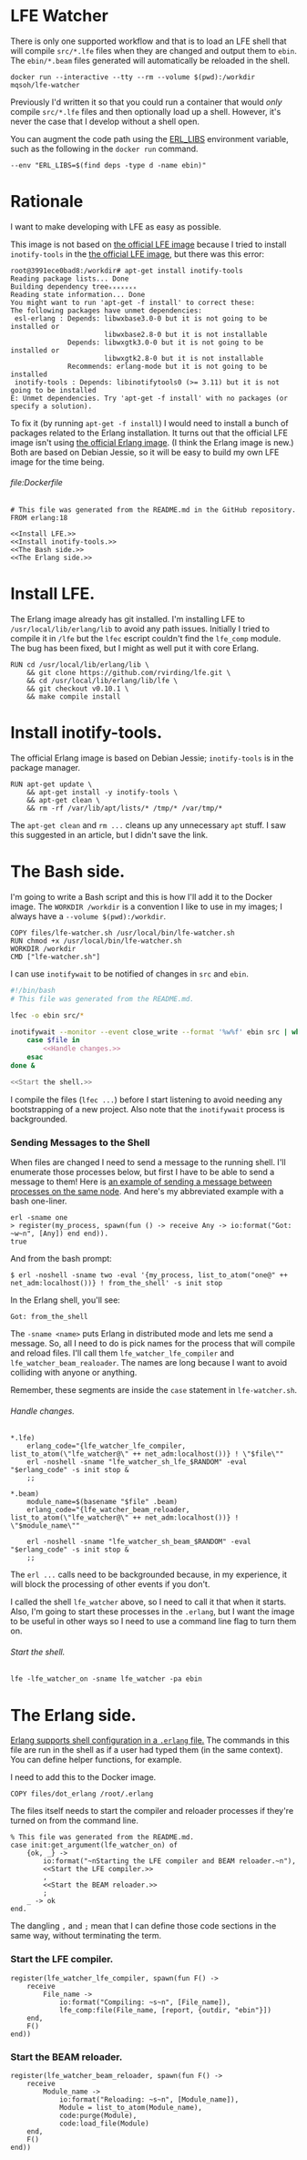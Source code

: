 # LFE Watcher

There is only one supported workflow and that is to load an LFE shell that will
compile `src/*.lfe` files when they are changed and output them to `ebin`. The
`ebin/*.beam` files generated will automatically be reloaded in the shell.

    docker run --interactive --tty --rm --volume $(pwd):/workdir mqsoh/lfe-watcher

Previously I'd written it so that you could run a container that would *only*
compile `src/*.lfe` files and then optionally load up a shell. However, it's
never the case that I develop without a shell open.

You can augment the code path using the [ERL_LIBS][] environment variable, such
as the following in the `docker run` command.

    --env "ERL_LIBS=$(find deps -type d -name ebin)"



# Rationale

I want to make developing with LFE as easy as possible.

This image is not based on [the official LFE image][] because I tried to
install `inotify-tools` in the [the official LFE image][], but there was this
error:

    root@3991ece0bad8:/workdir# apt-get install inotify-tools
    Reading package lists... Done
    Building dependency treeₓₓₓₓₓₓₓ
    Reading state information... Done
    You might want to run 'apt-get -f install' to correct these:
    The following packages have unmet dependencies:
     esl-erlang : Depends: libwxbase3.0-0 but it is not going to be installed or
                           libwxbase2.8-0 but it is not installable
                  Depends: libwxgtk3.0-0 but it is not going to be installed or
                           libwxgtk2.8-0 but it is not installable
                  Recommends: erlang-mode but it is not going to be installed
     inotify-tools : Depends: libinotifytools0 (>= 3.11) but it is not going to be installed
    E: Unmet dependencies. Try 'apt-get -f install' with no packages (or specify a solution).

To fix it (by running `apt-get -f install`) I would need to install a bunch of
packages related to the Erlang installation. It turns out that the official LFE
image isn't using [the official Erlang image][]. (I think the Erlang image is
new.) Both are based on Debian Jessie, so it will be easy to build my own LFE
image for the time being.

###### file:Dockerfile

```{name="file:Dockerfile"}
# This file was generated from the README.md in the GitHub repository.
FROM erlang:18

<<Install LFE.>>
<<Install inotify-tools.>>
<<The Bash side.>>
<<The Erlang side.>>
```



# Install LFE.

The Erlang image already has git installed. I'm installing LFE to
`/usr/local/lib/erlang/lib` to avoid any path issues. Initially I tried to
compile it in `/lfe` but the `lfec` escript couldn't find the `lfe_comp`
module. The bug has been fixed, but I might as well put it with core Erlang.

```{.Dockerfile name="Install LFE."}
RUN cd /usr/local/lib/erlang/lib \
    && git clone https://github.com/rvirding/lfe.git \
    && cd /usr/local/lib/erlang/lib/lfe \
    && git checkout v0.10.1 \
    && make compile install
```



# Install inotify-tools.  
The official Erlang image is based on Debian Jessie; `inotify-tools` is in the
package manager.

```{.Dockerfile name="Install inotify-tools."}
RUN apt-get update \
    && apt-get install -y inotify-tools \
    && apt-get clean \
    && rm -rf /var/lib/apt/lists/* /tmp/* /var/tmp/*
```

The `apt-get clean` and `rm ...` cleans up any unnecessary `apt` stuff. I saw
this suggested in an article, but I didn't save the link.



# The Bash side.

I'm going to write a Bash script and this is how I'll add it to the Docker
image. The `WORKDIR /workdir` is a convention I like to use in my images; I
always have a `--volume $(pwd):/workdir`.

```{.Dockerfile name="The Bash side."}
COPY files/lfe-watcher.sh /usr/local/bin/lfe-watcher.sh
RUN chmod +x /usr/local/bin/lfe-watcher.sh
WORKDIR /workdir
CMD ["lfe-watcher.sh"]
```

I can use `inotifywait` to be notified of changes in `src` and `ebin`.

```{.bash name="file:files/lfe-watcher.sh"}
#!/bin/bash
# This file was generated from the README.md.

lfec -o ebin src/*

inotifywait --monitor --event close_write --format '%w%f' ebin src | while read file; do
    case $file in
        <<Handle changes.>>
    esac
done &

<<Start the shell.>>
```

I compile the files (`lfec ...`) before I start listening to avoid needing any
bootstrapping of a new project. Also note that the `inotifywait` process is
backgrounded.

### Sending Messages to the Shell

When files are changed I need to send a message to the running shell. I'll
enumerate those processes below, but first I have to be able to send a message
to them! Here is [an example of sending a message between processes on the same
node][].  And here's my abbreviated example with a bash one-liner.

    erl -sname one
    > register(my_process, spawn(fun () -> receive Any -> io:format("Got: ~w~n", [Any]) end end)).
    true

And from the bash prompt:

    $ erl -noshell -sname two -eval '{my_process, list_to_atom("one@" ++ net_adm:localhost())} ! from_the_shell' -s init stop

In the Erlang shell, you'll see:

    Got: from_the_shell

The `-sname <name>` puts Erlang in distributed mode and lets me send a message.
So, all I need to do is pick names for the process that will compile and reload
files. I'll call them `lfe_watcher_lfe_compiler` and
`lfe_watcher_beam_realoader`. The names are long because I want to avoid
colliding with anyone or anything.

Remember, these segments are inside the `case` statement in `lfe-watcher.sh`.

###### Handle changes.

```{name="Handle changes."}
*.lfe)
    erlang_code="{lfe_watcher_lfe_compiler, list_to_atom(\"lfe_watcher@\" ++ net_adm:localhost())} ! \"$file\""
    erl -noshell -sname "lfe_watcher_sh_lfe_$RANDOM" -eval "$erlang_code" -s init stop &
    ;;

*.beam)
    module_name=$(basename "$file" .beam)
    erlang_code="{lfe_watcher_beam_reloader, list_to_atom(\"lfe_watcher@\" ++ net_adm:localhost())} ! \"$module_name\""

    erl -noshell -sname "lfe_watcher_sh_beam_$RANDOM" -eval "$erlang_code" -s init stop &
    ;;
```

The `erl ...` calls need to be backgrounded because, in my experience, it will
block the processing of other events if you don't.

I called the shell `lfe_watcher` above, so I need to call it that when it
starts. Also, I'm going to start these processes in the `.erlang`, but I want
the image to be useful in other ways so I need to use a command line flag to
turn them on.

###### Start the shell.

```{name="Start the shell."}
lfe -lfe_watcher_on -sname lfe_watcher -pa ebin
```



# The Erlang side.

[Erlang supports shell configuration in a `.erlang` file.][] The commands in
this file are run in the shell as if a user had typed them (in the same
context). You can define helper functions, for example.

I need to add this to the Docker image.

```{name="The Erlang side."}
COPY files/dot_erlang /root/.erlang
```

The files itself needs to start the compiler and reloader processes if they're
turned on from the command line.

```{name="file:files/dot_erlang"}
% This file was generated from the README.md.
case init:get_argument(lfe_watcher_on) of
    {ok, _} ->
        io:format("~nStarting the LFE compiler and BEAM reloader.~n"),
        <<Start the LFE compiler.>>
        ,
        <<Start the BEAM reloader.>>
        ;
    _ -> ok
end.
```

The dangling `,` and `;` mean that I can define those code sections in the same
way, without terminating the term.

### Start the LFE compiler.

```{name="Start the LFE compiler."}
register(lfe_watcher_lfe_compiler, spawn(fun F() ->
    receive
        File_name ->
            io:format("Compiling: ~s~n", [File_name]),
            lfe_comp:file(File_name, [report, {outdir, "ebin"}])
    end,
    F()
end))
```

### Start the BEAM reloader.

```{name="Start the BEAM reloader."}
register(lfe_watcher_beam_reloader, spawn(fun F() ->
    receive
        Module_name ->
            io:format("Reloading: ~s~n", [Module_name]),
            Module = list_to_atom(Module_name),
            code:purge(Module),
            code:load_file(Module)
    end,
    F()
end))
```



[the official LFE image]: https://hub.docker.com/r/lfex/lfe/
[the official Erlang image]: https://hub.docker.com/_/erlang/
[Erlang supports shell configuration in a `.erlang` file.]: http://erlang.org/doc/man/erl.html#id179026
[an example of sending a message between processes on the same node]: http://stackoverflow.com/a/16913797/8710
[ERL_LIBS]: http://erlang.org/doc/man/code.html
